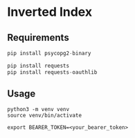 # Inverted Index

## Requirements
```py
pip install psycopg2-binary
```
```py
pip install requests
pip install requests-oauthlib
```

## Usage
```
python3 -m venv venv
source venv/bin/activate
```
```
export BEARER_TOKEN=<your_bearer_token>
```